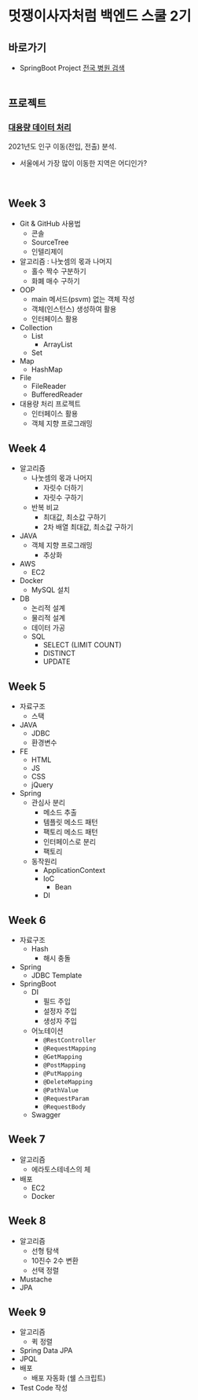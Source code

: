 # 멋쟁이사자처럼 백엔드 스쿨 2기

## 바로가기

[//]: # ( + 과제 디렉토리 **_[&#40;221021&#41;]&#40;https://github.com/menuhwang/LikeLion/tree/main/src/week5/_221021/homework&#41;_**)

[//]: # ( + 수업 디렉토리 **_[&#40;221115&#41;]&#40;https://github.com/menuhwang/LikeLion/tree/main/src/week9/_221115/study&#41;_**)
 + SpringBoot Project [전국 병원 검색](https://github.com/menuhwang/springboot-hospital)
<br><br>

## 프로젝트

### [대용량 데이터 처리](https://github.com/menuhwang/LikeLion/tree/main/src/week3/_221007/study/bigdata_project_refactor)
2021년도 인구 이동(전입, 전출) 분석.

 + 서울에서 가장 많이 이동한 지역은 어디인가?

<br>

## Week 3
+ Git & GitHub 사용법
  + 콘솔
  + SourceTree
  + 인텔리제이
+ 알고리즘 : 나눗셈의 몫과 나머지
  + 홀수 짝수 구분하기
  + 화폐 매수 구하기
+ OOP
  + main 메서드(psvm) 없는 객체 작성
  + 객체(인스턴스) 생성하여 활용
  + 인터페이스 활용
+ Collection
  + List
    + ArrayList
  + Set
+ Map
  + HashMap
+ File
  + FileReader
  + BufferedReader
+ 대용량 처리 프로젝트
  + 인터페이스 활용
  + 객체 지향 프로그래밍

## Week 4
+ 알고리즘
  + 나눗셈의 몫과 나머지
    + 자릿수 더하기
    + 자릿수 구하기
  + 반복 비교
    + 최대값, 최소값 구하기
    + 2차 배열 최대값, 최소값 구하기
+ JAVA
  + 객체 지향 프로그래밍
    + 추상화
+ AWS
  + EC2
+ Docker
  + MySQL 설치
+ DB
  + 논리적 설계
  + 물리적 설계
  + 데이터 가공
  + SQL
    + SELECT (LIMIT COUNT)
    + DISTINCT
    + UPDATE

## Week 5
+ 자료구조
  + 스택
+ JAVA
  + JDBC
  + 환경변수
+ FE
  + HTML
  + JS
  + CSS
  + jQuery
+ Spring
  + 관심사 분리
    + 메소드 추출
    + 템플릿 메소드 패턴
    + 팩토리 메소드 패턴
    + 인터페이스로 분리
    + 팩토리
  + 동작원리
    + ApplicationContext
    + IoC
      + Bean
    + DI
    
## Week 6
+ 자료구조
  + Hash
    + 해시 충돌
+ Spring
  + JDBC Template
+ SpringBoot
  + DI
    + 필드 주입
    + 설정자 주입
    + 생성자 주입
  + 어노테이션
    + `@RestController`
    + `@RequestMapping`
    + `@GetMapping`
    + `@PostMapping`
    + `@PutMapping`
    + `@DeleteMapping`
    + `@PathValue`
    + `@RequestParam`
    + `@RequestBody`
  + Swagger

## Week 7
+ 알고리즘
  + 에라토스테네스의 체
+ 배포
  + EC2
  + Docker

## Week 8
+ 알고리즘
  + 선형 탐색
  + 10진수 2수 변환
  + 선택 정렬
+ Mustache
+ JPA

## Week 9
+ 알고리즘
  + 퀵 정렬
+ Spring Data JPA
+ JPQL
+ 배포
  + 배포 자동화 (쉘 스크립트)
+ Test Code 작성
  
